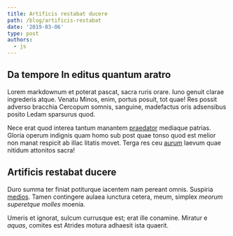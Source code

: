 ```yaml
---
title: Artificis restabat ducere
path: /blog/artificis-restabat
date: '2019-03-06'
type: post
authors:
  - js
---
```

## Da tempore In editus quantum aratro

Lorem markdownum et poterat pascat, sacra ruris orare. Iuno genuit clarae
ingrederis atque. Venatu Minos, enim, portus posuit, tot quae! Res possit
adverso bracchia Cercopum somnis, sanguine, madefactus oris adsensibus posito
Ledam sparsurus quod.

Nece erat quod interea tantum manantem
[praedator](http://www.prodere-pars.io/si.aspx) mediaque patrias. Gloria operum
indignis quam homo sub post quae tonso quod est melior non manat respicit ab
illac litatis movet. Terga res ceu [aurum](http://meos.io/utcelmi) laevum quae
nitidum attonitos sacra!

## Artificis restabat ducere

Duro summa ter finiat potiturque iacentem nam pereant omnis. Suspiria
[medios](http://www.sed-omnes.net/estquod). Tamen contingere aulaea iunctura
cetera, meum, simplex _meorum superetque molles_ moenia.

Umeris et ignorat, sulcum currusque est; erat ille conamine. Miratur e _aquas_,
comites est Atrides motura adhaesit ista quaerit.